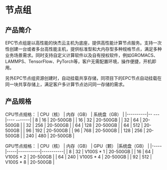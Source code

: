 # 节点组

## 产品简介
EPC节点组是以高性能的快杰云主机为底座，提供高性能计算节点服务。支持一次性创建一台或者多台高性能主机，提供标准型和大内存型多种规格节点，满足多种业务场景需求。同时支持自定义计算软件以及自有授权软件，例如GROMACS、LAMMPS、TensorFlow、PyTorch等，客户无需配置环境，操作便捷，开机即用。

另外EPC节点组资源创建时，自动挂载共享存储，同项目下的EPC节点自动挂载在同一块共享存储上，满足客户多计算节点访问同一存储的需求。

## 产品规格
CPU节点规格：
| CPU（核） | 内存（GB） | 系统盘（GB） |
|----------|--      ---|----   -------|
| 8 | 16 | 20-500GB |
| 16 | 32 | 20-500GB |
| 32 | 64 | 20-500GB |
| 32 | 256 | 20-500GB |
| 64 | 128 | 20-500GB |
| 64 | 512 | 20-500GB |
| 96 | 192 | 20-500GB |
| 96 | 768 | 20-500GB |
| 128 | 256 | 20-500GB |
| 240 | 480 | 20-500GB |  

GPU节点规格：
| CPU（核） | 内存（GB） | GPU（颗） |系统盘（GB） |
|-----|-----|-----------|-----------|
| 8 | 32 | V100S * 1 | 20-500GB |
| 16 | 64 | V100S * 2 | 20-500GB |
| 64 | 240 | V100S * 4 | 20-500GB |
| 92 | 512 | V100S * 8 | 20-500GB |




